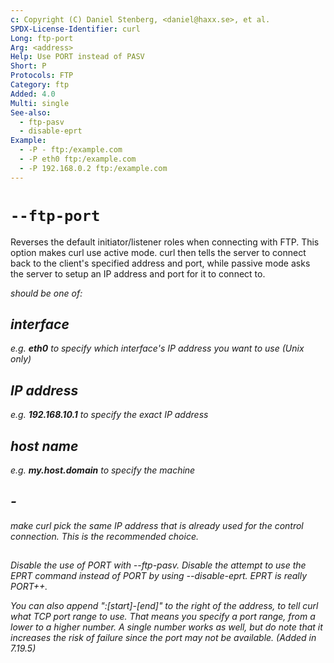 ```yaml
---
c: Copyright (C) Daniel Stenberg, <daniel@haxx.se>, et al.
SPDX-License-Identifier: curl
Long: ftp-port
Arg: <address>
Help: Use PORT instead of PASV
Short: P
Protocols: FTP
Category: ftp
Added: 4.0
Multi: single
See-also:
  - ftp-pasv
  - disable-eprt
Example:
  - -P - ftp:/example.com
  - -P eth0 ftp:/example.com
  - -P 192.168.0.2 ftp:/example.com
---
```


# `--ftp-port`

Reverses the default initiator/listener roles when connecting with FTP. This
option makes curl use active mode. curl then tells the server to connect back
to the client's specified address and port, while passive mode asks the server
to setup an IP address and port for it to connect to. <address> should be one
of:

## interface
e.g. **eth0** to specify which interface's IP address you want to use (Unix only)

## IP address
e.g. **192.168.10.1** to specify the exact IP address

## host name
e.g. **my.host.domain** to specify the machine

## -
make curl pick the same IP address that is already used for the control
connection. This is the recommended choice.

##

Disable the use of PORT with --ftp-pasv. Disable the attempt to use the EPRT
command instead of PORT by using --disable-eprt. EPRT is really PORT++.

You can also append ":[start]-[end]" to the right of the address, to tell
curl what TCP port range to use. That means you specify a port range, from a
lower to a higher number. A single number works as well, but do note that it
increases the risk of failure since the port may not be available.
(Added in 7.19.5)
